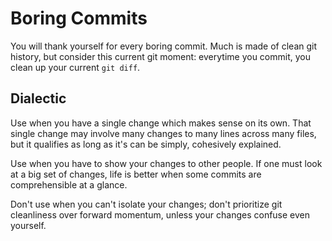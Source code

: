 # Boring Commits

You will thank yourself for every boring commit. Much is made of clean git history, but consider this current git moment: everytime you commit, you clean up your current `git diff`.

## Dialectic

Use when you have a single change which makes sense on its own. That single change may involve many changes to many lines across many files, but it qualifies as long as it's can be simply, cohesively explained.

Use when you have to show your changes to other people. If one must look at a big set of changes, life is better when some commits are comprehensible at a glance.

Don't use when you can't isolate your changes; don't prioritize git cleanliness over forward momentum, unless your changes confuse even yourself.
